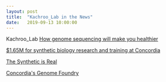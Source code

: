 ```yaml
---
layout: post
title:  "Kachroo_Lab in the News"
date:   2019-09-13 10:00:00
---
```

Kachroo_Lab 
[How genome sequencing will make you healthier](https://www.concordia.ca/cunews/offices/vprgs/oor/2018/10/01/how-genome-sequencing-will-make-you-healthier.html)

[$1.65M for synthetic biology research and training at Concordia
](http://genomealberta.ca/genomics/165m-for-synthetic-biology-research-and-training-at-concordia.aspx)

[The Synthetic is Real
](http://www.concordia.ca/cunews/offices/vpaer/aar/2018/01/31/the-synthetic-is-real.html)

[Concordia's Genome Foundry
](https://www.youtube.com/watch?v=p7LuPaZuRBI)



